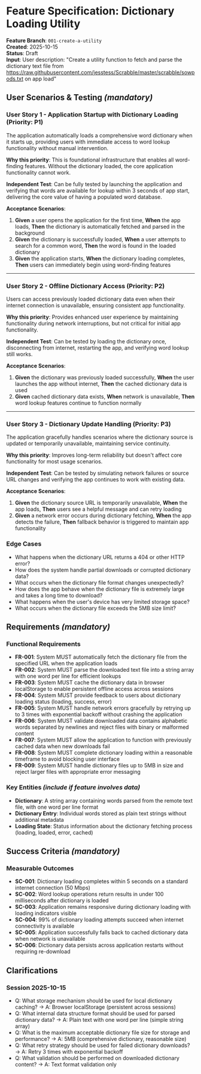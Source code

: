 # Feature Specification: Dictionary Loading Utility

**Feature Branch**: `001-create-a-utility`  
**Created**: 2025-10-15  
**Status**: Draft  
**Input**: User description: "Create a utility function to fetch and parse the dictionary text file from https://raw.githubusercontent.com/jesstess/Scrabble/master/scrabble/sowpods.txt on app load"

## User Scenarios & Testing *(mandatory)*

### User Story 1 - Application Startup with Dictionary Loading (Priority: P1)

The application automatically loads a comprehensive word dictionary when it starts up, providing users with immediate access to word lookup functionality without manual intervention.

**Why this priority**: This is foundational infrastructure that enables all word-finding features. Without the dictionary loaded, the core application functionality cannot work.

**Independent Test**: Can be fully tested by launching the application and verifying that words are available for lookup within 3 seconds of app start, delivering the core value of having a populated word database.

**Acceptance Scenarios**:

1. **Given** a user opens the application for the first time, **When** the app loads, **Then** the dictionary is automatically fetched and parsed in the background
2. **Given** the dictionary is successfully loaded, **When** a user attempts to search for a common word, **Then** the word is found in the loaded dictionary
3. **Given** the application starts, **When** the dictionary loading completes, **Then** users can immediately begin using word-finding features

---

### User Story 2 - Offline Dictionary Access (Priority: P2)

Users can access previously loaded dictionary data even when their internet connection is unavailable, ensuring consistent app functionality.

**Why this priority**: Provides enhanced user experience by maintaining functionality during network interruptions, but not critical for initial app functionality.

**Independent Test**: Can be tested by loading the dictionary once, disconnecting from internet, restarting the app, and verifying word lookup still works.

**Acceptance Scenarios**:

1. **Given** the dictionary was previously loaded successfully, **When** the user launches the app without internet, **Then** the cached dictionary data is used
2. **Given** cached dictionary data exists, **When** network is unavailable, **Then** word lookup features continue to function normally

---

### User Story 3 - Dictionary Update Handling (Priority: P3)

The application gracefully handles scenarios where the dictionary source is updated or temporarily unavailable, maintaining service continuity.

**Why this priority**: Improves long-term reliability but doesn't affect core functionality for most usage scenarios.

**Independent Test**: Can be tested by simulating network failures or source URL changes and verifying the app continues to work with existing data.

**Acceptance Scenarios**:

1. **Given** the dictionary source URL is temporarily unavailable, **When** the app loads, **Then** users see a helpful message and can retry loading
2. **Given** a network error occurs during dictionary fetching, **When** the app detects the failure, **Then** fallback behavior is triggered to maintain app functionality

### Edge Cases

- What happens when the dictionary URL returns a 404 or other HTTP error?
- How does the system handle partial downloads or corrupted dictionary data?
- What occurs when the dictionary file format changes unexpectedly?
- How does the app behave when the dictionary file is extremely large and takes a long time to download?
- What happens when the user's device has very limited storage space?
- What occurs when the dictionary file exceeds the 5MB size limit?

## Requirements *(mandatory)*

### Functional Requirements

- **FR-001**: System MUST automatically fetch the dictionary file from the specified URL when the application loads
- **FR-002**: System MUST parse the downloaded text file into a string array with one word per line for efficient lookups
- **FR-003**: System MUST cache the dictionary data in browser localStorage to enable persistent offline access across sessions
- **FR-004**: System MUST provide feedback to users about dictionary loading status (loading, success, error)
- **FR-005**: System MUST handle network errors gracefully by retrying up to 3 times with exponential backoff without crashing the application
- **FR-006**: System MUST validate downloaded data contains alphabetic words separated by newlines and reject files with binary or malformed content
- **FR-007**: System MUST allow the application to function with previously cached data when new downloads fail
- **FR-008**: System MUST complete dictionary loading within a reasonable timeframe to avoid blocking user interface
- **FR-009**: System MUST handle dictionary files up to 5MB in size and reject larger files with appropriate error messaging

### Key Entities *(include if feature involves data)*

- **Dictionary**: A string array containing words parsed from the remote text file, with one word per line format
- **Dictionary Entry**: Individual words stored as plain text strings without additional metadata
- **Loading State**: Status information about the dictionary fetching process (loading, loaded, error, cached)

## Success Criteria *(mandatory)*

### Measurable Outcomes

- **SC-001**: Dictionary loading completes within 5 seconds on a standard internet connection (50 Mbps)
- **SC-002**: Word lookup operations return results in under 100 milliseconds after dictionary is loaded  
- **SC-003**: Application remains responsive during dictionary loading with loading indicators visible
- **SC-004**: 99% of dictionary loading attempts succeed when internet connectivity is available
- **SC-005**: Application successfully falls back to cached dictionary data when network is unavailable
- **SC-006**: Dictionary data persists across application restarts without requiring re-download

## Clarifications

### Session 2025-10-15

- Q: What storage mechanism should be used for local dictionary caching? → A: Browser localStorage (persistent across sessions)
- Q: What internal data structure format should be used for parsed dictionary data? → A: Plain text with one word per line (simple string array)
- Q: What is the maximum acceptable dictionary file size for storage and performance? → A: 5MB (comprehensive dictionary, reasonable size)
- Q: What retry strategy should be used for failed dictionary downloads? → A: Retry 3 times with exponential backoff
- Q: What validation should be performed on downloaded dictionary content? → A: Text format validation only
